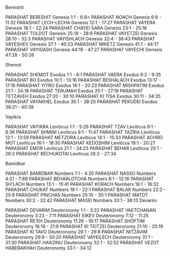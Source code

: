 
Bereishit

PARASHAT BERESHIT
Genesis 1:1 - 6:8<
PARASHAT NOACH
Genesis 6:9 - 11:32
PARASHAT LECH-LECHA
Genesis 12:1 - 17:27
PARASHAT VAYERA
Genesis 18:1 - 22:24
PARASHAT CHAYEI SARA
Genesis 23:1 - 25:18
PARASHAT TOLDOT
Genesis 25:19 - 28:9
PARASHAT VAYETZEI
Genesis 28:10 - 32:3
PARASHAT VAYISHLACH
Genesis 32:4 - 36:43
PARASHAT VAYESHEV
Genesis 37:1 - 40:23
PARASHAT MIKETZ
Genesis 41:1 - 44:17
PARASHAT VAYIGASH
Genesis 44:18 - 47:27
PARASHAT VAYECHI
Genesis 47:28 - 50:26
 
Shemot

PARASHAT SHEMOT
Exodus 1:1 - 6:1
PARASHAT VAERA
Exodus 6:2 - 9:35
PARASHAT BO
Exodus 10:1 - 13:16
PARASHAT BESHALACH
Exodus 13:17 - 17:16
PARASHAT YITRO
Exodus 18:1 - 20:23
PARASHAT MISHPATIM
Exodus 21:1 - 24:18
PARASHAT TERUMAH
Exodus 25:1 - 27:19
PARASHAT TETZAVEH
Exodus 27:20 - 30:10
PARASHAT KI TISA
Exodus 30:11 - 34:35
PARASHAT VAYAKHEL
Exodus 35:1 - 38:20
PARASHAT PEKUDEI
Exodus 38:21 - 40:38
 
Vayikra

PARASHAT VAYIKRA
Leviticus 1:1 - 5:26
PARASHAT TZAV
Leviticus 6:1 - 8:36
PARASHAT SHMINI
Leviticus 9:1 - 11:47
PARASHAT TAZRIA
Leviticus 12:1 - 13:59
PARASHAT METZORA
Leviticus 14:1 - 15:33
PARASHAT ACHREI MOT
Leviticus 16:1 - 18:30
PARASHAT KEDOSHIM
Leviticus 19:1 - 20:27
PARASHAT EMOR
Leviticus 21:1 - 24:23
PARASHAT BEHAR
Leviticus 25:1 - 26:2
PARASHAT BECHUKOTAI
Leviticus 26:3 - 27:34
 
Bamidbar

PARASHAT BAMIDBAR
Numbers 1:1 - 4:20
PARASHAT NASSO
Numbers 4:21 - 7:89
PARASHAT BEHA’ALOTCHA
Numbers 8:1 - 12:16
PARASHAT SH’LACH
Numbers 13:1 - 15:41
PARASHAT KORACH
Numbers 16:1 - 18:32
PARASHAT CHUKAT
Numbers 19:1 - 22:1
PARASHAT BALAK
Numbers 22:2 - 25:9
PARASHAT PINCHAS
Numbers 25:10 - 30:1
PARASHAT MATOT
Numbers 30:2 - 32:42
PARASHAT MASEI
Numbers 33:1 - 36:13
Devarim

PARASHAT DEVARIM
Deuteronomy 1:1 - 3:22
PARASHAT VAETCHANAN
Deuteronomy 3:23 - 7:11
PARASHAT EIKEV
Deuteronomy 7:12 - 11:25
PARASHAT RE’EH
Deuteronomy 11:26 - 16:17
PARASHAT SHOFTIM
Deuteronomy 16:18 - 21:9
PARASHAT KI TEITZEI
Deuteronomy 21:10 - 25:19
PARASHAT KI TAVO
Deuteronomy 26:1 - 29:8
PARASHAT NITZAVIM
Deuteronomy 29:9 - 30:20
PARASHAT VAYEILECH
Deuteronomy 31:1 - 31:30
PARASHAT HA’AZINU
Deuteronomy 32:1 - 32:52
PARASHAT VEZOT HABERAKHAH
Deuteronomy 33:1 - 34:12